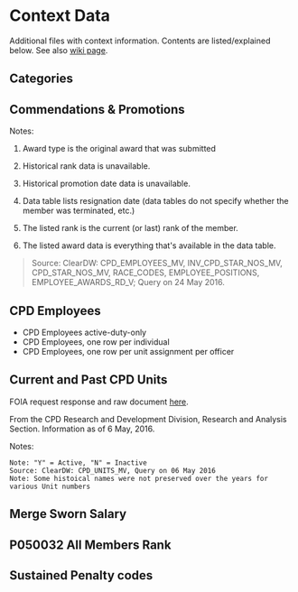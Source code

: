 # Context Data

Additional files with context information. Contents are listed/explained below. See also [wiki page](https://github.com/invinst/chicago-police-data/wiki/Context-data).

## Categories

## Commendations & Promotions

Notes:

1. Award type is the original award that was submitted
2. Historical rank data is unavailable.
3. Historical promotion date data is unavailable.
4. Data table lists resignation date (data tables do not specify whether the member was terminated, etc.)
5. The listed rank is the current (or last) rank of the member.
6. The listed award data is everything that's available in the data table.> Source:  ClearDW:  CPD_EMPLOYEES_MV, INV_CPD_STAR_NOS_MV, CPD_STAR_NOS_MV, RACE_CODES, EMPLOYEE_POSITIONS, EMPLOYEE_AWARDS_RD_V; Query on 24 May 2016.

## CPD Employees

* CPD Employees active-duty-only
* CPD Employees, one row per individual
* CPD Employees, one row per unit assignment per officer

## Current and Past CPD Units

FOIA request response and raw document [here](https://github.com/invinst/chicago-police-data/blob/master/context_data/raw/Current_and_Past_CPD_Units_2016-05-06).

From the CPD Research and Development Division, Research and Analysis Section. Information as of 6 May, 2016.

Notes:

    Note: "Y" = Active, "N" = Inactive
    Source: ClearDW: CPD_UNITS_MV, Query on 06 May 2016
    Note: Some histoical names were not preserved over the years for various Unit numbers

## Merge Sworn Salary

## P050032 All Members Rank

## Sustained Penalty codes
